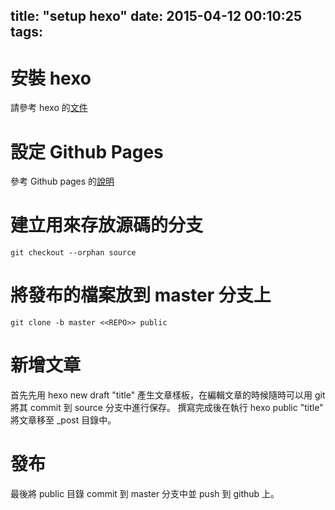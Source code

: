 title: "setup hexo"
date: 2015-04-12 00:10:25
tags:
---


安裝 hexo 
=========

請參考 hexo 的[文件](http://hexo.io/zh-tw/docs/)

設定 Github Pages
=================

參考 Github pages 的[說明](https://pages.github.com/)



建立用來存放源碼的分支
===================

~~~
git checkout --orphan source
~~~

將發布的檔案放到 master 分支上
===========================

~~~
git clone -b master <<REPO>> public
~~~

新增文章
=======

首先先用 hexo new draft "title" 產生文章樣板，在編輯文章的時候隨時可以用 git 將其 commit 到 source 分支中進行保存。
撰寫完成後在執行 hexo public "title" 將文章移至 _post 目錄中。

發布
====
最後將 public 目錄 commit 到 master 分支中並 push 到 github 上。

